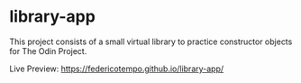 # library-app
This project consists of a small virtual library to practice constructor objects for The Odin Project.

Live Preview: https://federicotempo.github.io/library-app/
